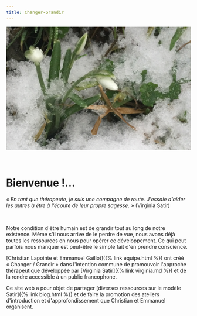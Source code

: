 ```yaml
---
title: Changer-Grandir
---
```


![Des perce-neige pointent leur nez](/assets/images/perce_neige.png)

&nbsp;

# Bienvenue !…

_« En tant que thérapeute, je suis une compagne de route. J'essaie d'aider les autres à
être à l'écoute de leur propre sagesse. »_ (Virginia Satir)

&nbsp;

Notre condition d'être humain est de grandir tout au long de notre existence.
Même s'il nous arrive de le perdre de vue, nous avons déjà toutes les
ressources en nous pour opérer ce développement. Ce qui peut parfois nous
manquer est peut-être le simple fait d'en prendre conscience.

[Christian Lapointe et Emmanuel Gaillot]({% link equipe.html %}) ont créé
«&nbsp;Changer / Grandir&nbsp;» dans l'intention commune de promouvoir
l'approche thérapeutique développée par [Virginia Satir]({% link virginia.md
%}) et de la rendre accessible à un public francophone.

Ce site web a pour objet de partager [diverses ressources sur le modèle
Satir]({% link blog.html %}) et de faire la promotion des ateliers
d'introduction et d'approfondissement que Christian et Emmanuel organisent.
